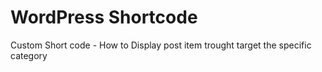 # WordPress Shortcode
Custom Short code - How to Display post item trought target the specific category
